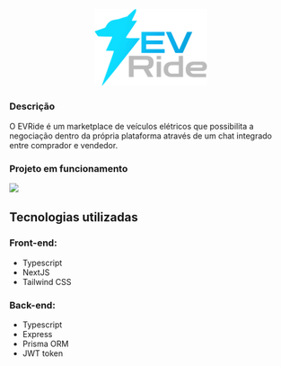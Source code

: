 <p align="center">
  <a href="http://evride.vercel.app/" target="blank"><img src="./evride-front/public/logo_dark_mode.png" width="200" alt="EVRide Logo" /></a>
</p>

### Descrição

O EVRide é um marketplace de veículos elétricos que possibilita a negociação dentro da própria plataforma através de um chat integrado entre comprador e vendedor.

### Projeto em funcionamento
<img src="./assets/example.gif" width="400"/>

## Tecnologias utilizadas

### Front-end:
- Typescript
- NextJS
- Tailwind CSS

### Back-end:
- Typescript
- Express
- Prisma ORM
- JWT token
